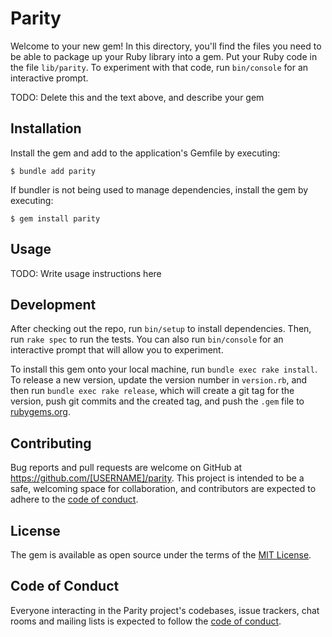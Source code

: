 # Parity

Welcome to your new gem! In this directory, you'll find the files you need to be able to package up your Ruby library into a gem. Put your Ruby code in the file `lib/parity`. To experiment with that code, run `bin/console` for an interactive prompt.

TODO: Delete this and the text above, and describe your gem

## Installation

Install the gem and add to the application's Gemfile by executing:

    $ bundle add parity

If bundler is not being used to manage dependencies, install the gem by executing:

    $ gem install parity

## Usage

TODO: Write usage instructions here

## Development

After checking out the repo, run `bin/setup` to install dependencies. Then, run `rake spec` to run the tests. You can also run `bin/console` for an interactive prompt that will allow you to experiment.

To install this gem onto your local machine, run `bundle exec rake install`. To release a new version, update the version number in `version.rb`, and then run `bundle exec rake release`, which will create a git tag for the version, push git commits and the created tag, and push the `.gem` file to [rubygems.org](https://rubygems.org).

## Contributing

Bug reports and pull requests are welcome on GitHub at https://github.com/[USERNAME]/parity. This project is intended to be a safe, welcoming space for collaboration, and contributors are expected to adhere to the [code of conduct](https://github.com/[USERNAME]/parity/blob/master/CODE_OF_CONDUCT.md).

## License

The gem is available as open source under the terms of the [MIT License](https://opensource.org/licenses/MIT).

## Code of Conduct

Everyone interacting in the Parity project's codebases, issue trackers, chat rooms and mailing lists is expected to follow the [code of conduct](https://github.com/[USERNAME]/parity/blob/master/CODE_OF_CONDUCT.md).

